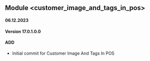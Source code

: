 ## Module <customer_image_and_tags_in_pos>

#### 06.12.2023
#### Version 17.0.1.0.0
#### ADD

- Initial commit for Customer Image And Tags In POS
